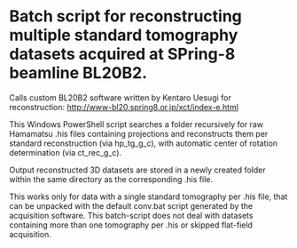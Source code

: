 # Batch script for reconstructing multiple standard tomography datasets acquired at SPring-8 beamline BL20B2.

Calls custom BL20B2 software written by Kentaro Uesugi for reconstruction:
http://www-bl20.spring8.or.jp/xct/index-e.html

This Windows PowerShell script searches a folder recursively for raw Hamamatsu .his files containing projections and reconstructs them per standard reconstruction (via hp_tg_g_c), with automatic center of rotation determination (via ct_rec_g_c).

Output reconstructed 3D datasets are stored in a newly created folder within the same directory as the corresponding .his file.

This works only for data with a single standard tomography per .his file, that can be unpacked with the default conv.bat script generated by the acquisition software. This batch-script does not deal with datasets containing more than one tomography per .his or skipped flat-field acquisition.